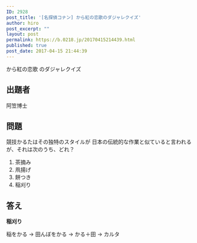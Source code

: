 ```yaml
---
ID: 2928
post_title: '[名探偵コナン] から紅の恋歌のダジャレクイズ'
author: hiro
post_excerpt: ""
layout: post
permalink: https://b.0218.jp/20170415214439.html
published: true
post_date: 2017-04-15 21:44:39
---
```

から紅の恋歌 のダジャレクイズ

<!--more-->

## 出題者
阿笠博士

## 問題

競技かるたはその独特のスタイルが
日本の伝統的な作業と似ていると言われるが、それは次のうち、どれ？

1. 茶摘み
2. 凧揚げ
3. 餅つき
4. 稲刈り

## 答え
**稲刈り**

稲をかる
→ 田んぼをかる
→ かる＋田
→ カルタ
